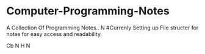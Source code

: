 # Computer-Programming-Notes
A Collection Of Programming Notes..
N
#Currenly Setting up File structer for notes for easy access and readability.



Cb
N
H
N
